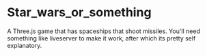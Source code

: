 # Star_wars_or_something
A Three.js game that has spaceships that shoot missiles.
You'll need something like liveserver to make it work, after which its pretty self explanatory.
